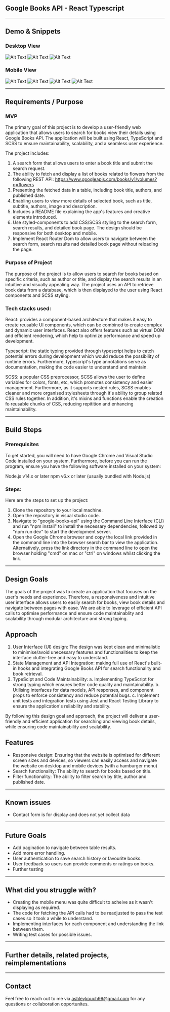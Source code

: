 ## Google Books API - React Typescript

---

## Demo & Snippets

### Desktop View

![Alt Text](./google-books-api/src/assets/demo-imgs/demo-1.png)
![Alt Text](./google-books-api/src/assets/demo-imgs/demo-2.png)
![Alt Text](./google-books-api/src/assets/demo-imgs/demo-3.png)

### Mobile View

![Alt Text](./google-books-api/src/assets/demo-imgs/demo-4.png)
![Alt Text](./google-books-api/src/assets/demo-imgs/demo-5.png)
![Alt Text](./google-books-api/src/assets/demo-imgs/demo-6.png)
![Alt Text](./google-books-api/src/assets/demo-imgs/demo-7.png)

---

## Requirements / Purpose

### MVP

The primary goal of this project is to develop a user-friendly web application that allows users to search for books view their details using Google Books API. The application will be built using React, TypeScript and SCSS to ensure maintainability, scalability, and a seamless user experience.

The project includes:

1. A search form that allows users to enter a book title and submit the search request.
2. The ability to fetch and display a list of books related to flowers from the following REST API: https://www.googleapis.com/books/v1/volumes?q=flowers
3. Presenting the fetched data in a table, including book title, authors, and published date.
4. Enabling users to view more details of selected book, such as title, subtitle, authors, image and description.
5. Includes a README file explaining the app's features and creative elements introduced.
6. Use styled-components to add CSS/SCSS styling to the search form, search results, and detailed book page. The design should be responsive for both desktop and mobile.
7. Implement React Router Dom to allow users to navigate between the search form, search results nad detailed book page without reloading the page.

### Purpose of Project

The purpose of the project is to allow users to search for books based on specific criteria, such as author or title, and display the search results in an intuitive and visually appealing way. The project uses an API to retrieve book data from a database, which is then displayed to the user using React components and SCSS styling.

### Tech stacks used:

React: provides a component-based architecture that makes it easy to create reusable UI components, which can be combined to create complex and dynamic user interfaces. React also offers features such as virtual DOM and efficient rendering, which help to optimize performance and speed up development.

Typescript: the static typing provided through typescript helps to catch potential errors during development which would reduce the possibility of runtime errors. Furthermore, typescript's type annotations serve as documentation, making the code easier to understand and maintain.

SCSS: a popular CSS preprocessor, SCSS allows the user to define variables for colors, fonts, etc, which promotes consistency and easier management. Furthermore, as it supports nested rules, SCSS enables cleaner and more organised stylesheets through it's ability to group related CSS rules together. In addition, it's mixins and functions enable the creation fo reusable chunks of CSS, reducing repitition and enhancing maintainability.

---

## Build Steps

### Prerequisites

To get started, you will need to have Google Chrome and Visual Studio Code installed on your system. Furthermore, before you can run the program, ensure you have the following software installed on your system:

Node.js v14.x or later
npm v6.x or later (usually bundled with Node.js)

### Steps:

Here are the steps to set up the project:

1. Clone the repository to your local machine.
2. Open the repository in visual studio code.
3. Navigate to "google-books-api" using the Command Line Interface (CLI) and run "npm install" to install the necessary dependencies, followed by "npm run dev" to start the development server.
4. Open the Google Chrome browser and copy the local link provided in the command line into the browser search bar to view the application. Alternatively, press the link directory in the command line to open the browser holding "cmd" on mac or "ctrl" on windows whilst clicking the link.

---

## Design Goals

The goals of the project was to create an application that focuses on the user's needs and experience. Therefore, a responsiveness and intuitive user interface allows users to easily search for books, view book details and navigate between pages with ease. We are able to leverage of efficient API calls to optimise performance and ensure code maintainablity and scalability through modular architecture and strong typing.

## Approach

1. User Interface (UI) design: The design was kept clean and minimalistic to minimise/avoid unecessary features and functionalities to keep the interface clutter-free and easy to understand.
2. State Management and API Integration: making full use of React's built-in hooks and integrating Google Books API for search functionality and book retrieval.
3. TypeScipt and Code Maintainability:
   a. Implementing TypeScript for strong typing which ensures better code quality and maintainability.
   b. Utilising interfaces for data models, API responses, and component props to enforce consistency and reduce potential bugs.
   c. Implement unit tests and integration tests using Jest and React Testing Library to ensure the application's reliability and stability.

By following this design goal and approach, the project will deliver a user-friendly and efficient application for searching and viewing book details, while ensuring code maintainability and scalability.

## Features

- Responsive design: Ensuring that the website is optimised for different screen sizes and devices, so viewers can easily access and navigate the website on desktop and mobile devices (with a hamburger menu)
- Search functionality: The ability to search for books based on title.
- Filter functionality: The ability to filter search by title, author and published date.

---

## Known issues

- Contact form is for display and does not yet collect data

---

## Future Goals

- Add pagination to navigate between table results.
- Add more error handling.
- User authentication to save search history or favourite books.
- User feedback so users can provide comments or ratings on books.
- Further testing

---

## What did you struggle with?

- Creating the mobile menu was quite difficult to acheive as it wasn't displaying as required.
- The code for fetching the API calls had to be readjusted to pass the test cases so it took a while to understand.
- Implementing interfaces for each component and understanding the link between them.
- Writing test cases for possible issues.

---

## Further details, related projects, reimplementations

---

## Contact

Feel free to reach out to me via ashleykouch99@gmail.com for any questions or collaboration opportunites.
